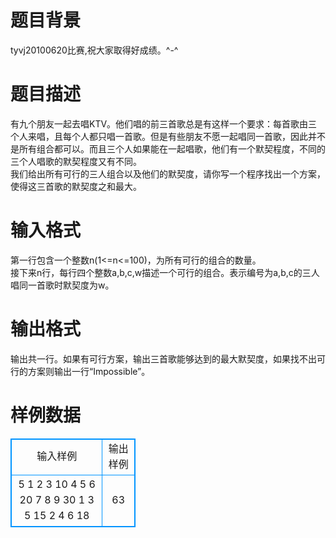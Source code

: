 # 

 
 # 题目背景 
tyvj20100620比赛,祝大家取得好成绩。^-^<BR> 

 
 # 题目描述 
有九个朋友一起去唱KTV。他们唱的前三首歌总是有这样一个要求：每首歌由三个人来唱，且每个人都只唱一首歌。但是有些朋友不愿一起唱同一首歌，因此并不是所有组合都可以。而且三个人如果能在一起唱歌，他们有一个默契程度，不同的三个人唱歌的默契程度又有不同。<BR>我们给出所有可行的三人组合以及他们的默契度，请你写一个程序找出一个方案，使得这三首歌的默契度之和最大。<BR> 

 
 # 输入格式 
第一行包含一个整数n(1&lt;=n&lt;=100)，为所有可行的组合的数量。<BR>接下来n行，每行四个整数a,b,c,w描述一个可行的组合。表示编号为a,b,c的三人唱同一首歌时默契度为w。<BR> 

 
 # 输出格式 
输出共一行。如果有可行方案，输出三首歌能够达到的最大默契度，如果找不出可行的方案则输出一行“Impossible”。 
# 样例数据
<style>
        table,table tr th, table tr td { border:1px solid #0094ff; }
        table { width: 200px; min-height: 25px; line-height: 25px; text-align: center; border-collapse: collapse;}   
    </style>
<table>
	<tr>
		<td>输入样例</td>
		<td>输出样例</td>
	</tr>
<tr><td>5
1 2 3 10
4 5 6 20
7 8 9 30
1 3 5 15
2 4 6 18
</td><td>63</td></tr></table>
